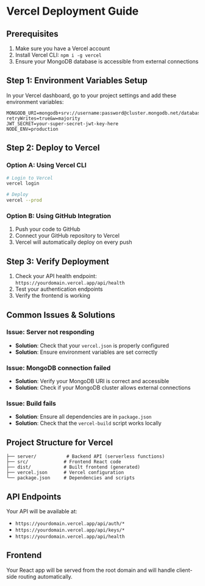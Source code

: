 # Vercel Deployment Guide

## Prerequisites
1. Make sure you have a Vercel account
2. Install Vercel CLI: `npm i -g vercel`
3. Ensure your MongoDB database is accessible from external connections

## Step 1: Environment Variables Setup

In your Vercel dashboard, go to your project settings and add these environment variables:

```
MONGODB_URI=mongodb+srv://username:password@cluster.mongodb.net/database?retryWrites=true&w=majority
JWT_SECRET=your-super-secret-jwt-key-here
NODE_ENV=production
```

## Step 2: Deploy to Vercel

### Option A: Using Vercel CLI
```bash
# Login to Vercel
vercel login

# Deploy
vercel --prod
```

### Option B: Using GitHub Integration
1. Push your code to GitHub
2. Connect your GitHub repository to Vercel
3. Vercel will automatically deploy on every push

## Step 3: Verify Deployment

1. Check your API health endpoint: `https://yourdomain.vercel.app/api/health`
2. Test your authentication endpoints
3. Verify the frontend is working

## Common Issues & Solutions

### Issue: Server not responding
- **Solution**: Check that your `vercel.json` is properly configured
- **Solution**: Ensure environment variables are set correctly

### Issue: MongoDB connection failed
- **Solution**: Verify your MongoDB URI is correct and accessible
- **Solution**: Check if your MongoDB cluster allows external connections

### Issue: Build fails
- **Solution**: Ensure all dependencies are in `package.json`
- **Solution**: Check that the `vercel-build` script works locally

## Project Structure for Vercel

```
├── server/           # Backend API (serverless functions)
├── src/             # Frontend React code
├── dist/            # Built frontend (generated)
├── vercel.json      # Vercel configuration
└── package.json     # Dependencies and scripts
```

## API Endpoints

Your API will be available at:
- `https://yourdomain.vercel.app/api/auth/*`
- `https://yourdomain.vercel.app/api/keys/*`
- `https://yourdomain.vercel.app/api/health`

## Frontend

Your React app will be served from the root domain and will handle client-side routing automatically. 